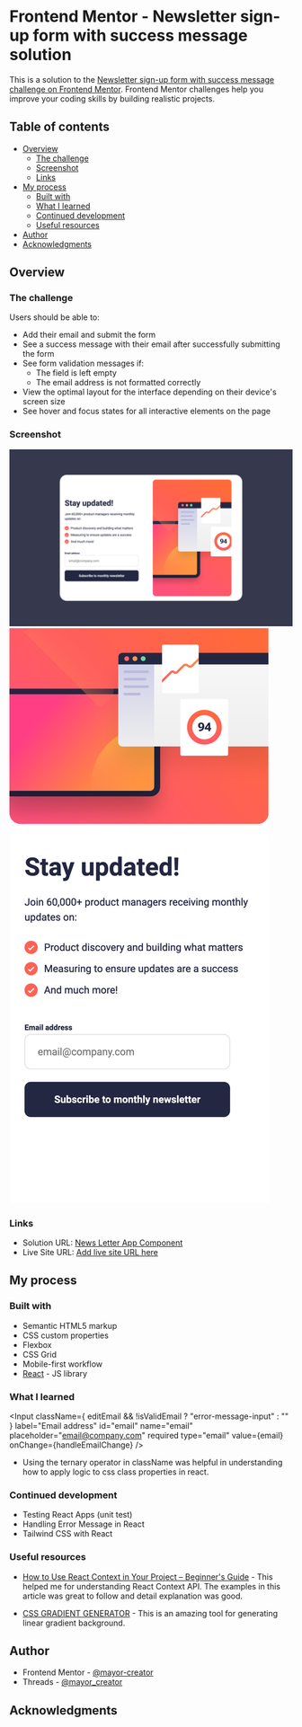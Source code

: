 # Frontend Mentor - Newsletter sign-up form with success message solution

This is a solution to the [Newsletter sign-up form with success message challenge on Frontend Mentor](https://www.frontendmentor.io/challenges/newsletter-signup-form-with-success-message-3FC1AZbNrv). Frontend Mentor challenges help you improve your coding skills by building realistic projects.

## Table of contents

- [Overview](#overview)
  - [The challenge](#the-challenge)
  - [Screenshot](#screenshot)
  - [Links](#links)
- [My process](#my-process)
  - [Built with](#built-with)
  - [What I learned](#what-i-learned)
  - [Continued development](#continued-development)
  - [Useful resources](#useful-resources)
- [Author](#author)
- [Acknowledgments](#acknowledgments)

## Overview

### The challenge

Users should be able to:

- Add their email and submit the form
- See a success message with their email after successfully submitting the form
- See form validation messages if:
  - The field is left empty
  - The email address is not formatted correctly
- View the optimal layout for the interface depending on their device's screen size
- See hover and focus states for all interactive elements on the page

### Screenshot

![News Letter Desktop](./NewsLetterDesktop.png)
![News Letter Mobile](./NewsLetterMobile.png)

### Links

- Solution URL: [News Letter App Component](https://github.com/mayor-creator/news_letter_app_component)
- Live Site URL: [Add live site URL here](https://your-live-site-url.com)

## My process

### Built with

- Semantic HTML5 markup
- CSS custom properties
- Flexbox
- CSS Grid
- Mobile-first workflow
- [React](https://reactjs.org/) - JS library

### What I learned

<Input
className={
editEmail && !isValidEmail ? "error-message-input" : ""
}
label="Email address"
id="email"
name="email"
placeholder="<email@company.com>"
required
type="email"
value={email}
onChange={handleEmailChange}
/>

- Using the ternary operator in className was helpful in understanding how to apply logic to css class properties in react.

### Continued development

- Testing React Apps (unit test)
- Handling Error Message in React
- Tailwind CSS with React

### Useful resources

- [How to Use React Context in Your Project – Beginner's Guide](https://www.freecodecamp.org/news/how-to-use-react-context/) - This helped me for understanding React Context API. The examples in this article was great to follow and detail explanation was good.

- [CSS GRADIENT GENERATOR](https://www.css-gradient.com/) - This is an amazing tool for generating linear gradient background.

## Author

- Frontend Mentor - [@mayor-creator](https://www.frontendmentor.io/profile/mayor-creator)
- Threads - [@mayor_creator](https://www.threads.net/@mayor_creator)

## Acknowledgments

